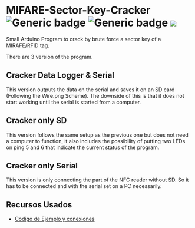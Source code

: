# MIFARE-Sector-Key-Cracker ![Generic badge](https://img.shields.io/badge/Version-1.0-brightgreen.svg) ![Generic badge](https://img.shields.io/github/last-commit/Electroner/MIFARE-Sector-Key-Cracker) ![](https://tokei.rs/b1/github/Electroner/MIFARE-Sector-Key-Cracker)
Small Arduino Program to crack by brute force a sector key of a MIRAFE/RFID tag.

There are 3 version of the program.

## Cracker Data Logger & Serial
This version outputs the data on the serial and saves it on an SD card (Following the Wire.png Scheme). The downside of this is that it does not start working until the serial is started from a computer. 

## Cracker only SD
This version follows the same setup as the previous one but does not need a computer to function, it also includes the possibility of putting two LEDs on ping 5 and 6 that indicate the current status of the program. 
  
## Cracker only Serial
This version is only connecting the part of the NFC reader without SD. So it has to be connected and with the serial set on a PC necessarily. 

## Recursos Usados

-   [Codigo de Ejemplo y conexiones](https://programarfacil.com/blog/arduino-blog/lector-rfid-rc522-con-arduino/)
